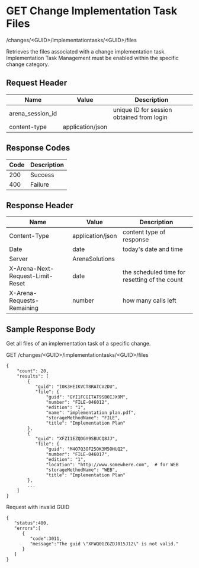 # GET Change Implementation Task Files


/changes/&lt;GUID&gt;/implementationtasks/&lt;GUID&gt;/files

Retrieves the files associated with a change implementation task. Implementation Task Management must be enabled within the specific change category.

## Request Header

| Name | Value | Description |
|  --- |  --- |  --- | 
| arena_session_id |   | unique ID for session obtained from login |
| content\-type | application/json |   |

## Response Codes

| Code | Description |
|  --- |  --- | 
| 200 | Success |
| 400 | Failure |

## Response Header

| Name | Value | Description |
|  --- |  --- |  --- | 
| Content\-Type | application/json | content type of response |
| Date | date | today's date and time |
| Server | ArenaSolutions |   |
| X\-Arena\-Next\-Request\-Limit\-Reset  | date | the scheduled time for resetting of the count |
| X\-Arena\-Requests\-Remaining  | number | how many calls left |

## Sample Response Body
Get all files of an implementation task of a specific change.



GET /changes/&lt;GUID&gt;/implementationtasks/&lt;GUID&gt;/files

```
{
    "count": 20,
    "results": [
        {
           "guid": "I0K3HEIKVCT8RATCV2DU",
           "file": {
               "guid": "GYI1FCGITAT9SB0IJX9M",
               "number": "FILE-046012",
               "edition": "1",
               "name": "implementation plan.pdf",
               "storageMethodName": "FILE",
               "title": "Implementation Plan"
        },
        {
           "guid": "XFZI1EZQDGY9SBUCQ8JJ",
           "file": {
               "guid": "M4O7Q3OF25OK3M5OHUQ2",
               "number": "FILE-046017",
               "edition": "1",
               "location": "http://www.somewhere.com",  # for WEB
               "storageMethodName": "WEB",
               "title": "Implementation Plan"
        },
        ...
    ]
}
```
Request with invalid GUID

```
{  
   "status":400,
   "errors":[  
      {  
         "code":3011,
         "message":"The guid \"XFWQ0GZGZDJ015J12\" is not valid."
      }
   ]
}
```
